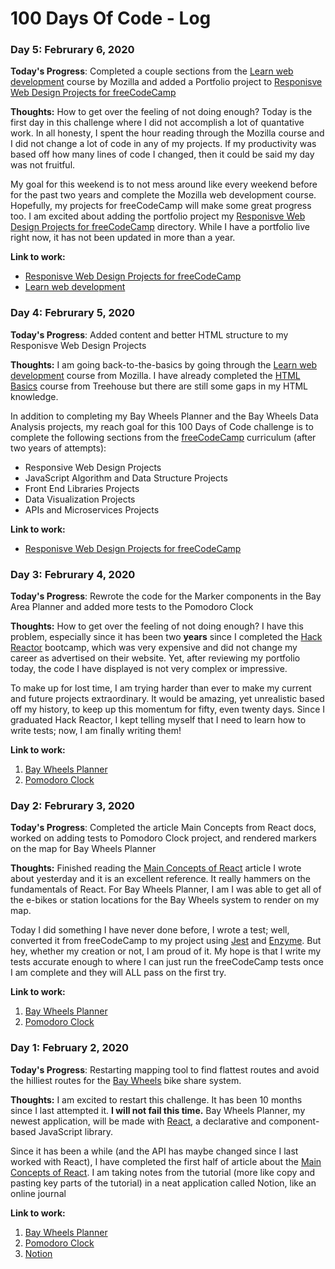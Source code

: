 # 100 Days Of Code - Log

### Day 5: Februrary 6, 2020

**Today's Progress**: Completed a couple sections from the [Learn web development](https://developer.mozilla.org/en-US/docs/Learn) course by Mozilla and added a Portfolio project to [Responisve Web Design Projects for freeCodeCamp](https://github.com/iccir919/fcc-responsive-web-design-projects)

**Thoughts:** How to get over the feeling of not doing enough? Today is the first day in this challenge where I did not accomplish a lot of quantative work. In all honesty, I spent the hour reading through the Mozilla course and I did not change a lot of code in any of my projects. If my productivity was based off how many lines of code I changed, then it could be said my day was not fruitful. 

My goal for this weekend is to not mess around like every weekend before for the past two years and complete the Mozilla web development course. Hopefully, my projects for freeCodeCamp will make some great progress too. I am excited about adding the portfolio project my [Responisve Web Design Projects for freeCodeCamp](https://github.com/iccir919/fcc-responsive-web-design-projects) directory. While I have a portfolio live right now, it has not been updated in more than a year. 

**Link to work:**
- [Responisve Web Design Projects for freeCodeCamp](https://github.com/iccir919/fcc-responsive-web-design-projects)
- [Learn web development](https://developer.mozilla.org/en-US/docs/Learn) 

### Day 4: Februrary 5, 2020

**Today's Progress**: Added content and better HTML structure to my Responisve Web Design Projects

**Thoughts:** I am going back-to-the-basics by going through the [Learn web development](https://developer.mozilla.org/en-US/docs/Learn) course from Mozilla. I have already completed the [HTML Basics](https://teamtreehouse.com/library/html-basics-2) course from Treehouse but there are still some gaps in my HTML knowledge.

In addition to completing my Bay Wheels Planner and the Bay Wheels Data Analysis projects, my reach goal for this 100 Days of Code challenge is to complete the following sections from the [freeCodeCamp](https://www.freecodecamp.org/) curriculum (after two years of attempts):
- Responsive Web Design Projects
- JavaScript Algorithm and Data Structure Projects
- Front End Libraries Projects
- Data Visualization Projects
- APIs and Microservices Projects


**Link to work:**
- [Responisve Web Design Projects for freeCodeCamp](https://github.com/iccir919/fcc-responsive-web-design-projects)


### Day 3: Februrary 4, 2020

**Today's Progress**: Rewrote the code for the Marker components in the Bay Area Planner and added more tests to the Pomodoro Clock

**Thoughts:** How to get over the feeling of not doing enough? I have this problem, especially since it has been two **years** since I completed the [Hack Reactor](https://www.hackreactor.com/) bootcamp, which was very expensive and did not change my career as advertised on their website. Yet, after reviewing my portfolio today, the code I have displayed is not very complex or impressive.

To make up for lost time, I am trying harder than ever to make my current and future projects extraordinary. It would be amazing, yet unrealistic based off my history, to keep up this momentum for fifty, even twenty days. Since I graduated Hack Reactor, I kept telling myself that I need to learn how to write tests; now, I am finally writing them!


**Link to work:**
1. [Bay Wheels Planner](https://github.com/iccir919/bay-wheels-planner)
2. [Pomodoro Clock](https://github.com/iccir919/pomodoro-clock)

### Day 2: Februrary 3, 2020

**Today's Progress**: Completed the article Main Concepts from React docs, worked on adding tests to Pomodoro Clock project, and rendered markers on the map for Bay Wheels Planner

**Thoughts:**
Finished reading the [Main Concepts of React](https://reactjs.org/docs/hello-world.html) article I wrote about yesterday and it is an excellent reference. It really hammers on the fundamentals of React. For Bay Wheels Planner, I am I was able to get all of the e-bikes or station locations for the Bay Wheels system to render on my map.

Today I did something I have never done before, I wrote a test; well, converted it from freeCodeCamp to my project using [Jest](https://jestjs.io/) and [Enzyme](https://airbnb.io/enzyme/). But hey, whether my creation or not, I am proud of it. My hope is that I write my tests accurate enough to where I can just run the freeCodeCamp tests once I am complete and they will ALL pass on the first try.

**Link to work:**
1. [Bay Wheels Planner](https://github.com/iccir919/bay-wheels-planner)
2. [Pomodoro Clock](https://github.com/iccir919/pomodoro-clock)

### Day 1: February 2, 2020

**Today's Progress**: Restarting mapping tool to find flattest routes and avoid the hilliest routes for the [Bay Wheels](https://www.lyft.com/bikes/bay-wheels) bike share system.

**Thoughts:**
I am excited to restart this challenge. It has been 10 months since I last attempted it. **I will not fail this time.** Bay Wheels Planner, my newest application, will be made with [React](https://reactjs.org/), a declarative and component-based JavaScript library. 

Since it has been a while (and the API has maybe changed since I last worked with React), I have completed the first half of article about the [Main Concepts of React](https://reactjs.org/docs/hello-world.html). I am taking notes from the tutorial (more like copy and pasting key parts of the tutorial) in a neat application called Notion, like an online journal

**Link to work:**

1. [Bay Wheels Planner](https://github.com/iccir919/bay-wheels-planner)
2. [Pomodoro Clock](https://github.com/iccir919/pomodoro-clock)
3. [Notion](https://www.notion.so/)
